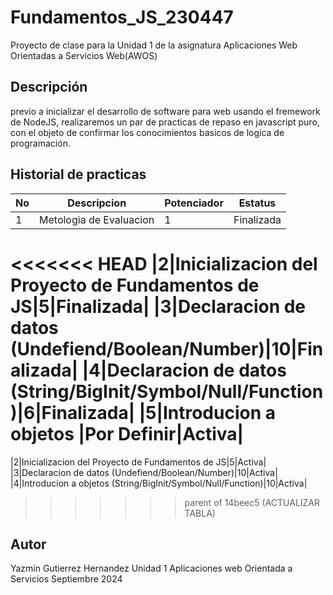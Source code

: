 # Fundamentos_JS_230447
Proyecto de clase para la Unidad 1 de la asignatura Aplicaciones Web Orientadas a Servicios Web(AWOS)
## Descripción

previo a inicializar el desarrollo de software para web usando el fremework de NodeJS, realizaremos un  par de practicas de repaso en javascript puro, con el objeto de confirmar los conocimientos basicos de logica de programación.

## Historial de practicas

|No|Descripcion|Potenciador|Estatus|
|--|--|--|--|
|1|Metologia de Evaluacion|1|Finalizada|
<<<<<<< HEAD
|2|Inicializacion del Proyecto de Fundamentos de JS|5|Finalizada|
|3|Declaracion de datos (Undefiend/Boolean/Number)|10|Finalizada|
|4|Declaracion de datos (String/BigInit/Symbol/Null/Function)|6|Finalizada|
|5|Introducion a objetos |Por Definir|Activa|
=======
|2|Inicializacion del Proyecto de Fundamentos de JS|5|Activa|
|3|Declaracion de datos (Undefiend/Boolean/Number)|10|Activa|
|4|Introducion a objetos (String/BigInit/Symbol/Null/Function)|10|Activa|

>>>>>>> parent of 14beec5 (ACTUALIZAR TABLA)


## Autor 
Yazmin Gutierrez Hernandez
Unidad 1
Aplicaciones web Orientada a Servicios
Septiembre 2024